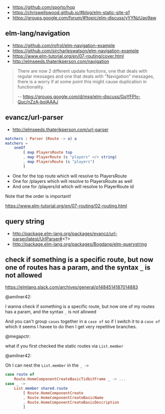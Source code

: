 - https://github.com/sporto/hop
- https://chriswellswood.github.io/#blog/elm-static-site-p1
- https://groups.google.com/forum/#!topic/elm-discuss/yYYNzUao9aw

## elm-lang/navigation

- https://github.com/rofrol/elm-navigation-example
- https://github.com/sircharleswatson/elm-navigation-example
- https://www.elm-tutorial.org/en/07-routing/cover.html
- http://elmseeds.thaterikperson.com/navigation

>There are now 2 different update functions, one that deals with regular messages and one that deals with "Navigation" messages, there is a worry if at some point this might cause duplication in functionality.
>
>-- https://groups.google.com/d/msg/elm-discuss/GqYFPIv-Quc/nZzA-bolAAAJ


## evancz/url-parser

- http://elmseeds.thaterikperson.com/url-parser

```elm
matchers : Parser (Route -> a) a
matchers =
    oneOf
        [ map PlayersRoute top
        , map PlayerRoute (s "players" </> string)
        , map PlayersRoute (s "players")
        ]
```

- One for the top route which will resolve to PlayersRoute
- One for /players which will resolve to PlayersRoute as well
- And one for /players/id which will resolve to PlayerRoute id

Note that the order is important!

https://www.elm-tutorial.org/en/07-routing/02-routing.html

## query string

- http://package.elm-lang.org/packages/evancz/url-parser/latest/UrlParser#<?>
- http://package.elm-lang.org/packages/Bogdanp/elm-querystring

## check if something is a specific route, but now one of routes has a param, and the syntax `_` is not allowed

https://elmlang.slack.com/archives/general/p1484514187014883

@amilner42:

I wanna check if something is a specific route, but now one of my routes has a param, and the syntax `_` is not allowed

And you can't group `cases` together in a `case of` so if I switch it to a `case of` which it seems I havee to do then I get very repetitive branches.

@megapctr:

what if you first checked the static routes via `List.member`

@amilner42:

Oh I can nest the `List.member` in the `_ ->`

```elm
case route of
    Route.HomeComponentCreateBasicTidbitFrame _ -> ...
case _ ->
    List.member shared.route
        [ Route.HomeComponentCreate
        , Route.HomeComponentCreateBasicName
        , Route.HomeComponentCreateBasicDescription
        ]
```

